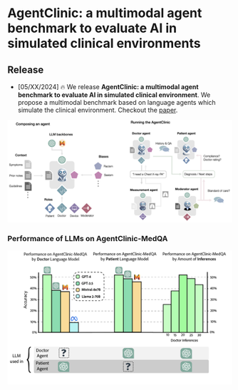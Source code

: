 # AgentClinic: a multimodal agent benchmark to evaluate AI in simulated clinical environments



## Release
- [05/XX/2024] 🔥 We release **AgentClinic: a multimodal agent benchmark to evaluate AI in simulated clinical environment**. We propose a multimodal benchmark based on language agents which simulate the clinical environment.  Checkout the [paper](paperlink).

<p align="center">
  <img src="media/mainfigure.png" alt="Performance of various models on AgentClinic-MedQA">
</p>

### Performance of LLMs on AgentClinic-MedQA

<p align="center">
  <img src="media/perfplots.png" alt="Performance of various models on AgentClinic-MedQA">
</p>





